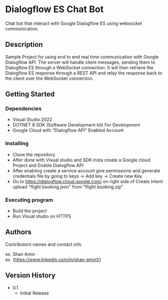 # Dialogflow ES Chat Bot

Chat bot that interact with Google Dialogflow ES using websocket communication.

## Description

Sample Project for using end to end real time communication with Google Dialogflow API.  The server will handle client messages, sending them to Dialogflow ES through a WebSocket connection. It will then retrieve the Dialogflow ES response through a REST API and relay the response back to the client over the WebSocket
connection.

## Getting Started

### Dependencies

* Visual Studio 2022
* DOTNET 8 SDK (Software Development kit) For Development
* Google Cloud with "Dialogflow API" Enabled Account

### Installing

* Clone the repository
* After done with Visual studio and SDK insta create a Google cloud Project and Enable Dialogflow API
* After enabling create a service account give permissions and generate credentials file by going to keys -> Add key -> Create new Key
* Go to https://dialogflow.cloud.google.com/ on right side of Create Intent upload "flight booking.json" from "flight booking.zip"

### Executing program

* Build the project
* Run Visual studio on HTTPS

## Authors

Contributors names and contact info

ex. Shan Amin  
ex. (https://www.linkedin.com/in/shan-amin1/)

## Version History

* 0.1
    * Initial Release
